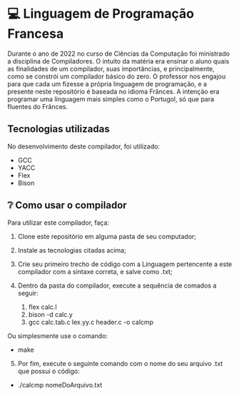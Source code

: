 # 💻 Linguagem de Programação Francesa

Durante o ano de 2022 no curso de Ciências da Computação foi ministrado a disciplina de Compiladores. O intuito da matéria era ensinar o aluno quais as finalidades de um compilador, suas importâncias, e principalmente, como se constrói um compilador básico do zero. O professor nos engajou para que cada um fizesse a própria linguagem de programação, e a presente neste repositório é baseada no idioma Frânces. A intenção era programar uma linguagem mais simples como o Portugol, só que para fluentes do Frânces.

## Tecnologias utilizadas

No desenvolvimento deste compilador, foi utilizado:

- GCC
- YACC
- Flex
- Bison

## ❔ Como usar o compilador

Para utilizar este compilador, faça:

1. Clone este repositório em alguma pasta de seu computador;

2. Instale as tecnologias citadas acima;

3. Crie seu primeiro trecho de código com a Linguagem pertencente a este compilador com a sintaxe correta, e salve como .txt;

4. Dentro da pasta do compilador, execute a sequência de comados a seguir: 
   1. flex calc.l
   2. bison -d calc.y
   3. gcc calc.tab.c lex.yy.c header.c -o calcmp

Ou simplesmente use o comando:
   - make
   
5. Por fim, execute o seguinte comando com o nome do seu arquivo .txt que possui o código:
- ./calcmp nomeDoArquivo.txt
